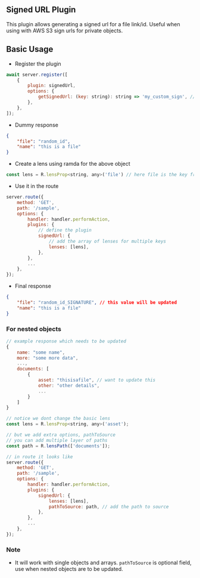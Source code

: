## Signed URL Plugin

This plugin allows generating a signed url for a file link/id. Useful when
using with AWS S3 sign urls for private objects.

## Basic Usage

-   Register the plugin

```js
await server.register([
    {
        plugin: signedUrl,
        options: {
            getSignedUrl: (key: string): string => 'my_custom_sign', // takes in function to sign the id
        },
    },
]);
```

-   Dummy response

```json
{
    "file": "random_id",
    "name": "this is a file"
}
```

-   Create a lens using ramda for the above object

```js
const lens = R.lensProp<string, any>('file') // here file is the key from object
```

-   Use it in the route

```js
server.route({
    method: 'GET',
    path: '/sample',
    options: {
        handler: handler.performAction,
        plugins: {
            // define the plugin
            signedUrl: {
                // add the array of lenses for multiple keys
                lenses: [lens],
            },
        },
        ...
    },
});
```

-   Final response

```json
{
    "file": "random_id_SIGNATURE", // this value will be updated
    "name": "this is a file"
}
```

### For nested objects

```js
// example response which needs to be updated
{
    name: "some name",
    more: "some more data",
    ...,
    documents: [
        {
            asset: "thisisafile", // want to update this
            other: "other details",
            ...
        }
    ]
}

// notice we dont change the basic lens
const lens = R.lensProp<string, any>('asset');

// but we add extra options, pathToSource
// you can add multiple layer of paths
const path = R.lensPath(['documents']);

// in route it looks like
server.route({
    method: 'GET',
    path: '/sample',
    options: {
        handler: handler.performAction,
        plugins: {
            signedUrl: {
                lenses: [lens],
                pathToSource: path, // add the path to source
            },
        },
        ...
    },
});
```

### Note

-   It will work with single objects and arrays. `pathToSource` is optional field,
    use when nested objects are to be updated.
